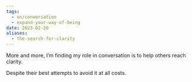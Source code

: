 ```yaml
---
tags:
  - on/conversation
  - expand-your-way-of-being
date: 2023-02-20
aliases:
  - the-search-for-clarity
---
```

More and more, I’m finding my role in conversation is to help others reach clarity.

Despite their best attempts to avoid it at all costs.